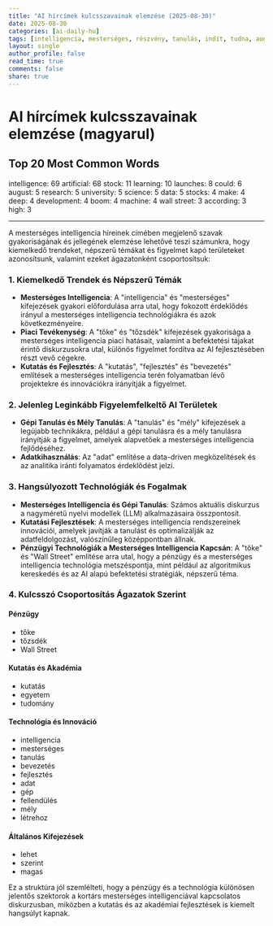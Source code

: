 ```yaml
---
title: "AI hírcímek kulcsszavainak elemzése (2025-08-30)"
date: 2025-08-30
categories: [ai-daily-hu]
tags: [intelligencia, mesterséges, részvény, tanulás, indít, tudna, augusztus, kutatás, egyetem, tudomány, adat, részvények, készít, mély, fejlesztés, boom, gép, wall street, szerint, magas]
layout: single
author_profile: false
read_time: true
comments: false
share: true
---
```


# AI hírcímek kulcsszavainak elemzése (magyarul)

## Top 20 Most Common Words

intelligence: 69
artificial: 68
stock: 11
learning: 10
launches: 8
could: 6
august: 5
research: 5
university: 5
science: 5
data: 5
stocks: 4
make: 4
deep: 4
development: 4
boom: 4
machine: 4
wall street: 3
according: 3
high: 3

---

A mesterséges intelligencia híreinek címében megjelenő szavak gyakoriságának és jellegének elemzése lehetővé teszi számunkra, hogy kiemelkedő trendeket, népszerű témákat és figyelmet kapó területeket azonosítsunk, valamint ezeket ágazatonként csoportosítsuk:

### 1. Kiemelkedő Trendek és Népszerű Témák
- **Mesterséges Intelligencia**: A "intelligencia" és "mesterséges" kifejezések gyakori előfordulása arra utal, hogy fokozott érdeklődés irányul a mesterséges intelligencia technológiákra és azok következményeire.
- **Piaci Tevékenység**: A "tőke" és "tőzsdék" kifejezések gyakorisága a mesterséges intelligencia piaci hatásait, valamint a befektetési tájakat érintő diskurzusokra utal, különös figyelmet fordítva az AI fejlesztésében részt vevő cégekre.
- **Kutatás és Fejlesztés**: A "kutatás", "fejlesztés" és "bevezetés" említések a mesterséges intelligencia terén folyamatban lévő projektekre és innovációkra irányítják a figyelmet.

### 2. Jelenleg Leginkább Figyelemfelkeltő AI Területek
- **Gépi Tanulás és Mély Tanulás**: A "tanulás" és "mély" kifejezések a legújabb technikákra, például a gépi tanulásra és a mély tanulásra irányítják a figyelmet, amelyek alapvetőek a mesterséges intelligencia fejlődéséhez.
- **Adatkihasználás**: Az "adat" említése a data-driven megközelítések és az analitika iránti folyamatos érdeklődést jelzi.

### 3. Hangsúlyozott Technológiák és Fogalmak
- **Mesterséges Intelligencia és Gépi Tanulás**: Számos aktuális diskurzus a nagyméretű nyelvi modellek (LLM) alkalmazásaira összpontosít.
- **Kutatási Fejlesztések**: A mesterséges intelligencia rendszereinek innovációi, amelyek javítják a tanulást és optimalizálják az adatfeldolgozást, valószínűleg középpontban állnak.
- **Pénzügyi Technológiák a Mesterséges Intelligencia Kapcsán**: A "tőke" és "Wall Street" említése arra utal, hogy a pénzügy és a mesterséges intelligencia technológia metszéspontja, mint például az algoritmikus kereskedés és az AI alapú befektetési stratégiák, népszerű téma.

### 4. Kulcsszó Csoportosítás Ágazatok Szerint

#### Pénzügy
- tőke
- tőzsdék
- Wall Street

#### Kutatás és Akadémia
- kutatás
- egyetem
- tudomány

#### Technológia és Innováció
- intelligencia
- mesterséges
- tanulás
- bevezetés
- fejlesztés
- adat
- gép
- fellendülés
- mély
- létrehoz

#### Általános Kifejezések
- lehet
- szerint
- magas

Ez a struktúra jól szemlélteti, hogy a pénzügy és a technológia különösen jelentős szektorok a kortárs mesterséges intelligenciával kapcsolatos diskurzusban, miközben a kutatás és az akadémiai fejlesztések is kiemelt hangsúlyt kapnak.
